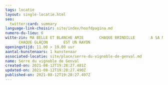 ```yaml
---
tags: locatie
layout: single-locatie.html
seo:
  twitter:card: summary
language-link-choisir: site/index/hoofdpagina.md
numero-du-lieu: 6
witte-zin: MA BELLE ET BLANCHE AMIE       CHAQUE BRINDILLE       A SA MANTILLE  
      CHAQUE GLAÇON       EST UN RAYON
openingstijd: 11.00 > 19.00 uur
aantal-kunstenaars: 1 kunstenaar
associated-locatie: site/place/serre-du-vignoble-de-genval.md
name: Serre du vignoble de Genval
created-on: 2021-08-12T19:28:27.481Z
updated-on: 2021-08-12T19:28:27.490Z
published-on: 2021-08-12T19:28:27.497Z
---
```

